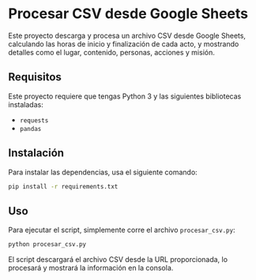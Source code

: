 
# Procesar CSV desde Google Sheets

Este proyecto descarga y procesa un archivo CSV desde Google Sheets, calculando las horas de inicio y finalización de cada acto, y mostrando detalles como el lugar, contenido, personas, acciones y misión.

## Requisitos

Este proyecto requiere que tengas Python 3 y las siguientes bibliotecas instaladas:

- `requests`
- `pandas`

## Instalación

Para instalar las dependencias, usa el siguiente comando:

```bash
pip install -r requirements.txt
```

## Uso

Para ejecutar el script, simplemente corre el archivo `procesar_csv.py`:

```bash
python procesar_csv.py
```

El script descargará el archivo CSV desde la URL proporcionada, lo procesará y mostrará la información en la consola.
